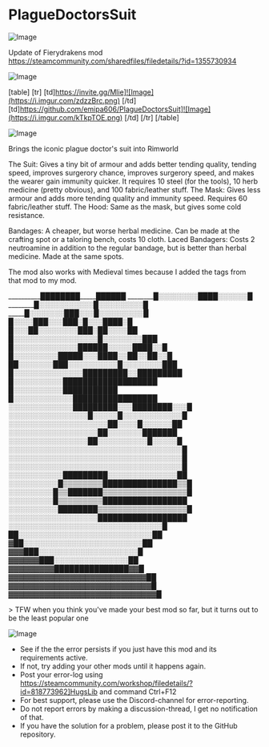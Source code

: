 # PlagueDoctorsSuit

![Image](https://i.imgur.com/WAEzk68.png)

Update of Fierydrakens mod
https://steamcommunity.com/sharedfiles/filedetails/?id=1355730934

![Image](https://i.imgur.com/7Gzt3Rg.png)


[table]
	[tr]
		[td]https://invite.gg/Mlie]![Image](https://i.imgur.com/zdzzBrc.png)
[/td]
		[td]https://github.com/emipa606/PlagueDoctorsSuit]![Image](https://i.imgur.com/kTkpTOE.png)
[/td]
	[/tr]
[/table]
	
![Image](https://i.imgur.com/NOW7jU1.png)


Brings the iconic plague doctor&apos;s suit into Rimworld

The Suit: Gives a tiny bit of armour and adds better tending quality, tending speed, improves surgerory chance, improves surgerory speed, and makes the wearer gain immunity quicker. It requires 10 steel (for the tools), 10 herb medicine (pretty obvious), and 100 fabric/leather stuff.
The Mask: Gives less armour and adds more tending quality and immunity speed. Requires 60 fabric/leather stuff.
The Hood: Same as the mask, but gives some cold resistance.

Bandages: A cheaper, but worse herbal medicine. Can be made at the crafting spot or a taloring bench, costs 10 cloth.
Laced Bandagers: Costs 2 neutroamine in addition to the regular bandage, but is better than herbal medicine. Made at the same spots.

The mod also works with Medieval times because I added the tags from that mod to my mod.


__________████████_____██████
_________█░░░░░░░░██_██░░░░░░█
________█░░░░░░░░░░░█░░░░░░░░░█
_______█░░░░░░░███░░░█░░░░░░░░░█
_______█░░░░███░░░███░█░░░████░█
______█░░░██░░░░░░░░███░██░░░░██
_____█░░░░░░░░░░░░░░░░░█░░░░░░░░███
____█░░░░░░░░░░░░░██████░░░░░████░░█
____█░░░░░░░░░█████░░░████░░██░░██░░█
___██░░░░░░░███░░░░░░░░░░█░░░░░░░░███
__█░░░░░░░░░░░░░░█████████░░█████████
_█░░░░░░░░░░█████_████___████_█████___█
_█░░░░░░░░░░█______█_███__█_____███_█___█
█░░░░░░░░░░░░█___████_████____██_██████
░░░░░░░░░░░░░█████████░░░████████░░░█
░░░░░░░░░░░░░░░░█░░░░░█░░░░░░░░░░░░█
░░░░░░░░░░░░░░░░░░░░██░░░░█░░░░░░██
░░░░░░░░░░░░░░░░░░██░░░░░░░███████
░░░░░░░░░░░░░░░░██░░░░░░░░░░█░░░░░█
░░░░░░░░░░░░░░░░░░░░░░░░░░░░░░░░░░░█
░░░░░░░░░░░░░░░░░░░░░░░░░░░░░░░░░░░█
░░░░░░░░░░░░░░░░░░░░░░░░░░░░░░░░░░░█
░░░░░░░░░░░█████████░░░░░░░░░░░░░░██
░░░░░░░░░░█▒▒▒▒▒▒▒▒███████████████▒▒█
░░░░░░░░░█▒▒███████▒▒▒▒▒▒▒▒▒▒▒▒▒▒▒▒▒█
░░░░░░░░░█▒▒▒▒▒▒▒▒▒█████████████████
░░░░░░░░░░████████▒▒▒▒▒▒▒▒▒▒▒▒▒▒▒▒▒▒█
░░░░░░░░░░░░░░░░░░██████████████████
░░░░░░░░░░░░░░░░░░░░░░░░░░░░░░░█
██░░░░░░░░░░░░░░░░░░░░░░░░░░░██
▓██░░░░░░░░░░░░░░░░░░░░░░░░██
▓▓▓███░░░░░░░░░░░░░░░░░░░░█
▓▓▓▓▓▓███░░░░░░░░░░░░░░░██
▓▓▓▓▓▓▓▓▓███████████████▓▓█
▓▓▓▓▓▓▓▓▓▓▓▓▓▓▓▓▓▓▓▓▓▓▓▓▓▓▓██
▓▓▓▓▓▓▓▓▓▓▓▓▓▓▓▓▓▓▓▓▓▓▓▓▓▓▓▓█
▓▓▓▓▓▓▓▓▓▓▓▓▓▓▓▓▓▓▓▓▓▓▓▓▓▓▓▓▓█

&gt; TFW when you think you&apos;ve made your best mod so far, but it turns out to be the least popular one


![Image](https://i.imgur.com/Rs6T6cr.png)



-  See if the the error persists if you just have this mod and its requirements active.
-  If not, try adding your other mods until it happens again.
-  Post your error-log using https://steamcommunity.com/workshop/filedetails/?id=818773962]HugsLib and command Ctrl+F12
-  For best support, please use the Discord-channel for error-reporting.
-  Do not report errors by making a discussion-thread, I get no notification of that.
-  If you have the solution for a problem, please post it to the GitHub repository.



